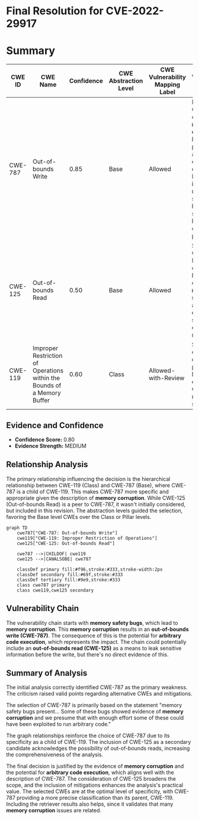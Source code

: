 # Final Resolution for CVE-2022-29917

# Summary
| CWE ID  | CWE Name   | Confidence | CWE Abstraction Level | CWE Vulnerability Mapping Label | CWE-Vulnerability Mapping Notes |
|-----------------|---------------------------------------------------------------------------------|----------------------|-----------------------------|------------------------------------|------------------------------------------------------|
| CWE-787 | Out-of-bounds Write | 0.85 | Base | Allowed | Primary CWE: Root cause due to **memory corruption** leading to potential arbitrary code execution. Mitigations include memory-safe languages, secure libraries, and compiler protections. |
| CWE-125 | Out-of-bounds Read | 0.50 | Base | Allowed | Secondary Candidate: Potential for out-of-bounds read due to **memory safety bugs**, although not explicitly stated, cannot be ruled out. |
| CWE-119 | Improper Restriction of Operations within the Bounds of a Memory Buffer | 0.60 | Class | Allowed-with-Review | Secondary candidate due to potential buffer overflow, but CWE-787 is more specific. |

## Evidence and Confidence

*   **Confidence Score:** 0.80
*   **Evidence Strength:** MEDIUM

## Relationship Analysis
The primary relationship influencing the decision is the hierarchical relationship between CWE-119 (Class) and CWE-787 (Base), where CWE-787 is a child of CWE-119. This makes CWE-787 more specific and appropriate given the description of **memory corruption**. While CWE-125 (Out-of-bounds Read) is a peer to CWE-787, it wasn't initially considered, but included in this revision. The abstraction levels guided the selection, favoring the Base level CWEs over the Class or Pillar levels.

```mermaid
graph TD
    cwe787["CWE-787: Out-of-bounds Write"]
    cwe119["CWE-119: Improper Restriction of Operations"]
    cwe125["CWE-125: Out-of-bounds Read"]
    
    cwe787 -->|CHILDOF| cwe119
    cwe125 -->|CANALSOBE| cwe787
    
    classDef primary fill:#f96,stroke:#333,stroke-width:2px
    classDef secondary fill:#69f,stroke:#333
    classDef tertiary fill:#9e9,stroke:#333
    class cwe787 primary
    class cwe119,cwe125 secondary
```

## Vulnerability Chain
The vulnerability chain starts with **memory safety bugs**, which lead to **memory corruption**. This **memory corruption** results in an **out-of-bounds write (CWE-787)**. The consequence of this is the potential for **arbitrary code execution**, which represents the impact. The chain could potentially include an **out-of-bounds read (CWE-125)** as a means to leak sensitive information before the write, but there's no direct evidence of this.

## Summary of Analysis
The initial analysis correctly identified CWE-787 as the primary weakness. The criticism raised valid points regarding alternative CWEs and mitigations.

The selection of CWE-787 is primarily based on the statement "memory safety bugs present... Some of these bugs showed evidence of **memory corruption** and we presume that with enough effort some of these could have been exploited to run arbitrary code."

The graph relationships reinforce the choice of CWE-787 due to its specificity as a child of CWE-119. The inclusion of CWE-125 as a secondary candidate acknowledges the possibility of out-of-bounds reads, increasing the comprehensiveness of the analysis.

The final decision is justified by the evidence of **memory corruption** and the potential for **arbitrary code execution**, which aligns well with the description of CWE-787. The consideration of CWE-125 broadens the scope, and the inclusion of mitigations enhances the analysis's practical value. The selected CWEs are at the optimal level of specificity, with CWE-787 providing a more precise classification than its parent, CWE-119. Including the retriever results also helps, since it validates that many **memory corruption** issues are related.
